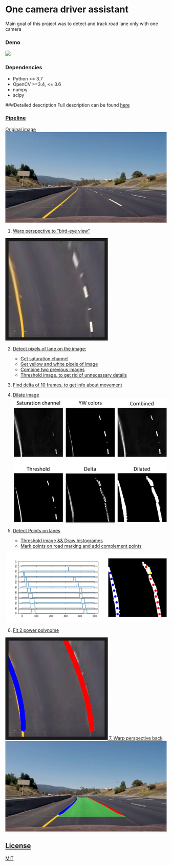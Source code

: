 # One camera driver assistant
Main goal of this project was to detect and track road lane only with one camera
### Demo
<a href="http://www.youtube.com/watch?feature=player_embedded&v=Cr9Jy1n9ZdU
" target="_blank"><img src="http://img.youtube.com/vi/Cr9Jy1n9ZdU/0.jpg"/></a>
### Dependencies
* Python >= 3.7 
* OpenCV >=3.4, <= 3.6
* numpy
* scipy

###Detailed description
Full description can be found <a href = "https://github.com/MarkiianAtUCU/LaneDetectionPure/blob/master/content/MatsyukPotapovBryliak.pdf">here</s>

### Pipeline
Original image
<img src="https://github.com/MarkiianAtUCU/LaneDetectionPure/blob/master/content/img_0.png"/>
1. Warp perspective to "bird-eye view"
<img src="https://github.com/MarkiianAtUCU/LaneDetection/blob/master/content/img_1.png" width="300" height="300" border="10" />


2. Detect pixels of lane on the image:
    * Get saturation channel
    * Get yellow and white pixels of image
    * Combine two previous images
    * Threshold image, to get rid of unnecessary details
3. Find delta of 10 frames, to get info about movement
4. Dilate image
    <img src="https://github.com/MarkiianAtUCU/LaneDetectionPure/blob/master/content/Step_2.png"/>

5. Detect Points on lanes
    * Threshold image && Draw histogrames
    * Mark points on road marking and add complement points

<img src="https://github.com/MarkiianAtUCU/LaneDetectionPure/blob/master/content/Step_3.png" />

6. Fit 2 power polynome
<img src="https://github.com/MarkiianAtUCU/LaneDetectionPure/blob/master/content/img_10.jpg" width="300" height="300" border="10" />
7. Warp perspective back
<img src="https://github.com/MarkiianAtUCU/LaneDetectionPure/blob/master/content/img_11.jpg"/>

License
----

MIT